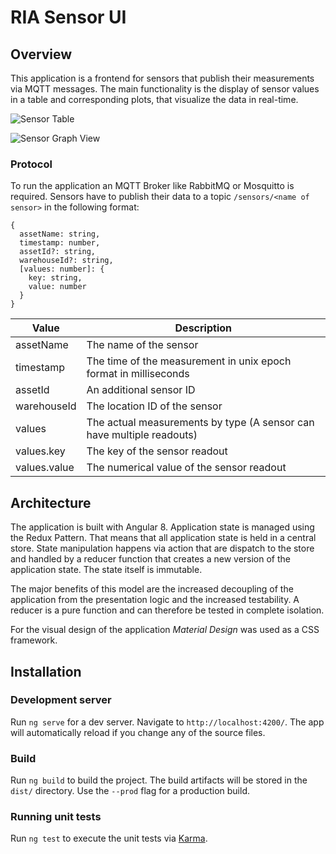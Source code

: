 # RIA Sensor UI

## Overview

This application is a frontend for sensors that publish their measurements via 
MQTT messages. The main functionality is the display of sensor values in a table
and corresponding plots, that visualize the data in real-time.

![Sensor Table](https://git-iit.fh-joanneum.at/podbrega19/ria-sensor-ui/raw/master/docs/img/ui-home-screenshot.png?inline=false "Sensor Table")

![Sensor Graph View](https://git-iit.fh-joanneum.at/podbrega19/ria-sensor-ui/raw/master/docs/img/ui-live-screenshot.png?inline=false "Sensor Graph View")

### Protocol

To run the application an MQTT Broker like RabbitMQ or Mosquitto is required.
Sensors have to publish their data to a topic `/sensors/<name of sensor>` in the
following format:

```
{
  assetName: string,
  timestamp: number,
  assetId?: string,
  warehouseId?: string,
  [values: number]: {
    key: string,
    value: number
  }
}
``` 

| Value        | Description                                                           |
| ------------ | --------------------------------------------------------------------- |
| assetName    | The name of the sensor                                                |
| timestamp    | The time of the measurement in unix epoch format in milliseconds      |
| assetId      | An additional sensor ID                                               |
| warehouseId  | The location ID of the sensor                                         |
| values       | The actual measurements by type (A sensor can have multiple readouts) |
| values.key   | The key of the sensor readout                                         |
| values.value | The numerical value of the sensor readout                             |

## Architecture

The application is built with Angular 8. Application state is managed using the Redux Pattern.
That means that all application state is held in a central store. State manipulation happens
via action that are dispatch to the store and handled by a reducer function that creates a new
version of the application state. The state itself is immutable.

The major benefits of this model are the increased decoupling of the application from the
presentation logic and the increased testability. A reducer is a pure function and can therefore
be tested in complete isolation.

For the visual design of the application *Material Design* was used as a CSS framework. 

## Installation

### Development server

Run `ng serve` for a dev server. Navigate to `http://localhost:4200/`. The app will automatically reload if you change any of the source files.

### Build

Run `ng build` to build the project. The build artifacts will be stored in the `dist/` directory. Use the `--prod` flag for a production build.

### Running unit tests

Run `ng test` to execute the unit tests via [Karma](https://karma-runner.github.io).

